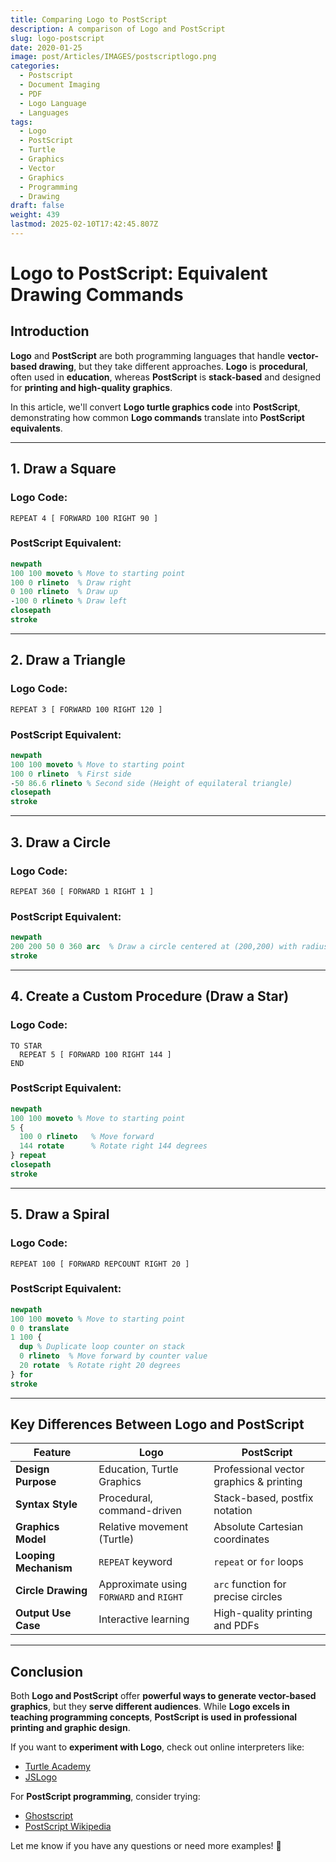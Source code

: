 ```yaml
---
title: Comparing Logo to PostScript
description: A comparison of Logo and PostScript
slug: logo-postscript
date: 2020-01-25
image: post/Articles/IMAGES/postscriptlogo.png
categories:
  - Postscript
  - Document Imaging
  - PDF
  - Logo Language
  - Languages
tags:
  - Logo
  - PostScript
  - Turtle
  - Graphics
  - Vector
  - Graphics
  - Programming
  - Drawing
draft: false
weight: 439
lastmod: 2025-02-10T17:42:45.807Z
---
```

<!--
See 
[Logo programming language](post/Articles/_new6/Logo%20programming%20language.md)
-->

# Logo to PostScript: Equivalent Drawing Commands

## Introduction

**Logo** and **PostScript** are both programming languages that handle **vector-based drawing**, but they take different approaches. **Logo** is **procedural**, often used in **education**, whereas **PostScript** is **stack-based** and designed for **printing and high-quality graphics**.

In this article, we'll convert **Logo turtle graphics code** into **PostScript**, demonstrating how common **Logo commands** translate into **PostScript equivalents**.

***

## 1. Draw a Square

### **Logo Code:**

```logo
REPEAT 4 [ FORWARD 100 RIGHT 90 ]
```

### **PostScript Equivalent:**

```postscript
newpath
100 100 moveto % Move to starting point
100 0 rlineto  % Draw right
0 100 rlineto  % Draw up
-100 0 rlineto % Draw left
closepath
stroke
```

***

## 2. Draw a Triangle

### **Logo Code:**

```logo
REPEAT 3 [ FORWARD 100 RIGHT 120 ]
```

### **PostScript Equivalent:**

```postscript
newpath
100 100 moveto % Move to starting point
100 0 rlineto  % First side
-50 86.6 rlineto % Second side (Height of equilateral triangle)
closepath
stroke
```

***

## 3. Draw a Circle

### **Logo Code:**

```logo
REPEAT 360 [ FORWARD 1 RIGHT 1 ]
```

### **PostScript Equivalent:**

```postscript
newpath
200 200 50 0 360 arc  % Draw a circle centered at (200,200) with radius 50
stroke
```

***

## 4. Create a Custom Procedure (Draw a Star)

### **Logo Code:**

```logo
TO STAR
  REPEAT 5 [ FORWARD 100 RIGHT 144 ]
END
```

### **PostScript Equivalent:**

```postscript
newpath
100 100 moveto % Move to starting point
5 {
  100 0 rlineto   % Move forward
  144 rotate      % Rotate right 144 degrees
} repeat
closepath
stroke
```

***

## 5. Draw a Spiral

### **Logo Code:**

```logo
REPEAT 100 [ FORWARD REPCOUNT RIGHT 20 ]
```

### **PostScript Equivalent:**

```postscript
newpath
100 100 moveto % Move to starting point
0 0 translate
1 100 {
  dup % Duplicate loop counter on stack
  0 rlineto  % Move forward by counter value
  20 rotate  % Rotate right 20 degrees
} for
stroke
```

***

## Key Differences Between Logo and PostScript

| Feature               | Logo                                    | PostScript                              |
| --------------------- | --------------------------------------- | --------------------------------------- |
| **Design Purpose**    | Education, Turtle Graphics              | Professional vector graphics & printing |
| **Syntax Style**      | Procedural, command-driven              | Stack-based, postfix notation           |
| **Graphics Model**    | Relative movement (Turtle)              | Absolute Cartesian coordinates          |
| **Looping Mechanism** | `REPEAT` keyword                        | `repeat` or `for` loops                 |
| **Circle Drawing**    | Approximate using `FORWARD` and `RIGHT` | `arc` function for precise circles      |
| **Output Use Case**   | Interactive learning                    | High-quality printing and PDFs          |

***

## Conclusion

Both **Logo and PostScript** offer **powerful ways to generate vector-based graphics**, but they **serve different audiences**. While **Logo excels in teaching programming concepts**, **PostScript is used in professional printing and graphic design**.

If you want to **experiment with Logo**, check out online interpreters like:

* [Turtle Academy](https://turtleacademy.com/)
* [JSLogo](http://www.calormen.com/jslogo/)

For **PostScript programming**, consider trying:

* [Ghostscript](https://www.ghostscript.com/)
* [PostScript Wikipedia](https://en.wikipedia.org/wiki/PostScript)

Let me know if you have any questions or need more examples! 🚀
